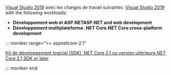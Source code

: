 <span data-ttu-id="66dfb-101">[Visual Studio 2019](https://visualstudio.microsoft.com/downloads/?utm_medium=microsoft&utm_source=docs.microsoft.com&utm_campaign=inline+link&utm_content=download+vs2019) avec les charges de travail suivantes :</span><span class="sxs-lookup"><span data-stu-id="66dfb-101">[Visual Studio 2019](https://visualstudio.microsoft.com/downloads/?utm_medium=microsoft&utm_source=docs.microsoft.com&utm_campaign=inline+link&utm_content=download+vs2019) with the following workloads:</span></span>

* <span data-ttu-id="66dfb-102">**Développement web et ASP.NET**</span><span class="sxs-lookup"><span data-stu-id="66dfb-102">**ASP.NET and web development**</span></span>
* <span data-ttu-id="66dfb-103">**Développement multiplateforme .NET Core**</span><span class="sxs-lookup"><span data-stu-id="66dfb-103">**.NET Core cross-platform development**</span></span>

::: moniker range=">= aspnetcore-2.1"

[<span data-ttu-id="66dfb-104">Kit de développement logiciel (SDK) .NET Core 2.1 ou version ultérieure</span><span class="sxs-lookup"><span data-stu-id="66dfb-104">.NET Core 2.1 SDK or later</span></span>](https://dotnet.microsoft.com/download)

::: moniker-end
